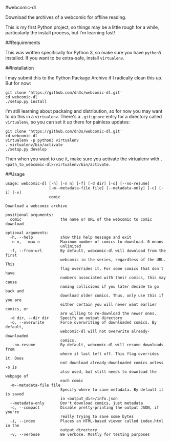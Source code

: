 #webcomic-dl

Download the archives of a webcomic for offline reading.

This is my first Python project, so things may be a little rough for a while,
particularly the install process, but I'm learning fast!

##Requirements

This was written specifically for Python 3, so make sure you have `python3` 
installed. If you want to be extra-safe, install `virtualenv`.

##Installation

I may submit this to the Python Package Archive if I radically clean this up.
But for now:

```
git clone 'https://github.com/dn3s/webcomic-dl.git'
cd webcomic-dl
./setup.py install
```

I'm still learning about packaing and distribution, so for now you may want to
do this in a `virtualenv`. There's a `.gitignore` entry for a directory called
`virtualenv`, so you can set it up there for painless updates:

```
git clone 'https://github.com/dn3s/webcomic-dl.git'
cd webcomic-dl
virtualenv -p python3 virtualenv
. virtualenv/bin/activate
./setup.py develop
```

Then when you want to use it, make sure you activate the virtualenv with
`. <path_to_webcomic-dl>/virtualenv/bin/activate`.

##Usage

```
usage: webcomic-dl [-h] [-n n] [-f] [-d dir] [-o] [--no-resume]
                   [-m--metadata-file file] [--metadata-only] [-c] [-i] [-v]
                   comic

Download a webcomic archive

positional arguments:
  comic                 the name or URL of the webcomic to comic download

optional arguments:
  -h, --help            show this help message and exit
  -n n, --max n         Maximum number of comics to download. 0 means
                        unlimited
  -f, --from-url        By default, webcomic-dl will download from the first
                        webcomic in the series, regardless of the URL. This
                        flag overrides it. For some comics that don't have
                        numbers associated with their comics, this may cause
                        naming collisions if you later decide to go back and
                        download older comics. Thus, only use this if you are
                        either certain you will never want earlier comics, or
                        are willing to re-download the newer ones.
  -d dir, --dir dir     Specify an output directory
  -o, --overwrite       Force overwriting of downloaded comics. By default,
                        webcomic-dl will not overwrite already-downloaded
                        comics.
  --no-resume           By default, webcomic-dl will resume downloads from
                        where it last left off. This flag overrides it. Does
                        not download already-downloaded comics unless -o is
                        also used, but still needs to download the webpage of
                        each comic
  -m--metadata-file file
                        Specify where to save metadata. By default it is saved
                        in <output_dir>/info.json
  --metadata-only       Don't download comics, just metadata
  -c, --compact         Disable pretty-printing the output JSON, if you're
                        really trying to save some bytes
  -i, --index           Places an HTML-based viewer called index.html in the
                        output directory
  -v, --verbose         Be verbose. Mostly for testing purposes
```
